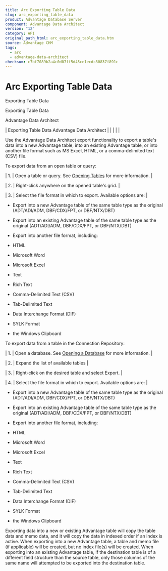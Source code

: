 ```yaml
---
title: Arc Exporting Table Data
slug: arc_exporting_table_data
product: Advantage Database Server
component: Advantage Data Architect
version: "12"
category: API
original_path_html: arc_exporting_table_data.htm
source: Advantage CHM
tags:
  - arc
  - advantage-data-architect
checksum: c7bf7089b2a4c0d07ff5d45ce1ecdc80837f891c
---
```


# Arc Exporting Table Data

Exporting Table Data

Exporting Table Data

Advantage Data Architect

| Exporting Table Data  Advantage Data Architect |  |  |  |  |

Use the Advantage Data Architect export functionality to export a table's data into a new Advantage table, into an existing Advantage table, or into another file format such as MS Excel, HTML, or a comma-delimited text (CSV) file.

To export data from an open table or query:

| 1. | Open a table or query. See [Opening Tables](arc_opening_tables.md) for more information. |

| 2. | Right-click anywhere on the opened table's grid. |

| 3. | Select the file format in which to export. Available options are: |

- Export into a new Advantage table of the same table type as the original (ADT/ADI/ADM, DBF/CDX/FPT, or DBF/NTX/DBT)

- Export into an existing Advantage table of the same table type as the original (ADT/ADI/ADM, DBF/CDX/FPT, or DBF/NTX/DBT)

- Export into another file format, including:

- HTML

- Microsoft Word

- Microsoft Excel

- Text

- Rich Text

- Comma-Delimited Text (CSV)

- Tab-Delimited Text

- Data Interchange Format (DIF)

- SYLK Format

- the Windows Clipboard

To export data from a table in the Connection Repository:

| 1. | Open a database. See [Opening a Database](arc_opening_a_database2.md) for more information. |

| 2. | Expand the list of available tables |

| 3. | Right-click on the desired table and select Export. |

| 4. | Select the file format in which to export. Available options are: |

- Export into a new Advantage table of the same table type as the original (ADT/ADI/ADM, DBF/CDX/FPT, or DBF/NTX/DBT)

- Export into an existing Advantage table of the same table type as the original (ADT/ADI/ADM, DBF/CDX/FPT, or DBF/NTX/DBT)

- Export into another file format, including:

- HTML

- Microsoft Word

- Microsoft Excel

- Text

- Rich Text

- Comma-Delimited Text (CSV)

- Tab-Delimited Text

- Data Interchange Format (DIF)

- SYLK Format

- the Windows Clipboard

Exporting data into a new or existing Advantage table will copy the table data and memo data, and it will copy the data in indexed order if an index is active. When exporting into a new Advantage table, a table and memo file (if applicable) will be created, but no index file(s) will be created. When exporting into an existing Advantage table, if the destination table is of a different field structure than the source table, only those columns of the same name will attempted to be exported into the destination table.
